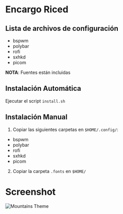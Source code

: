 # Encargo Riced

## Lista de archivos de configuración
- bspwm
- polybar
- rofi 
- sxhkd
- picom

**NOTA**: Fuentes están incluidas

## Instalación Automática
Ejecutar el script `install.sh`

## Instalación Manual
1. Copiar las siguientes carpetas en `$HOME/.config/`:
  - bspwm
  - polybar
  - rofi
  - sxhkd
  - picom

2. Copiar la carpeta `.fonts` en `$HOME/` 


# Screenshot
![Mountains Theme](https://i.imgur.com/GKSXprO.png)
